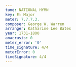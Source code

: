 ```yaml
---
tune: NATIONAL HYMN
key: E♭ Major
meter: 7.7.7.3.
composer: George W. Warren
arranger: Katharine Lee Bates
year: 1731-1800
anacrusis: 0
meter_error: '0'
time_signature: 4/4
meterError: 0
timeSignature: 4/4
---
```

